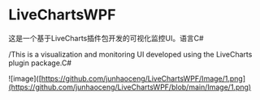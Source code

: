 # LiveChartsWPF
这是一个基于LiveCharts插件包开发的可视化监控UI。语言C#


/This is a visualization and monitoring UI developed using the LiveCharts plugin package.C#

![image]([https://github.com/junhaoceng/LiveChartsWPF/Image/1.png](https://github.com/junhaoceng/LiveChartsWPF/blob/main/Image/1.png)

